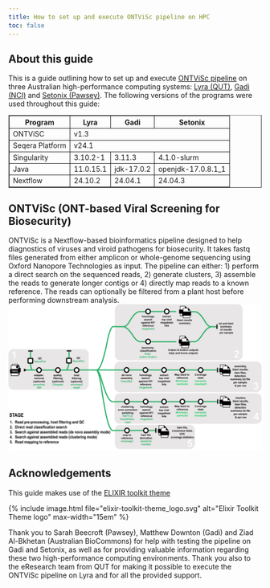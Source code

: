 ```yaml
---
title: How to set up and execute ONTViSc pipeline on HPC
toc: false
---
```



## About this guide
This is a guide outlining how to set up and execute [ONTViSc pipeline](https://github.com/eresearchqut/ONTViSc) on three Australian high-performance computing systems: [Lyra (QUT)](https://eresearchqut.atlassian.net/wiki/spaces/EG/pages/1545143157/Start+using+the+HPC), [Gadi (NCI)](https://opus.nci.org.au/display/Help/Gadi+User+Guide) and [Setonix (Pawsey)](https://support.pawsey.org.au/documentation/display/US/Setonix+User+Guide). The following versions of the programs were used throughout this guide:

<table border="1" style="border-collapse: collapse;">
    <tr>
        <th style="border: 1px solid;">Program</th>
        <th style="border: 1px solid;">Lyra</th>
        <th style="border: 1px solid;">Gadi</th>
        <th style="border: 1px solid;">Setonix</th>
    </tr>
    <tr>
        <td style="border: 1px solid;">ONTViSC</td>
        <td style="border: 1px solid;" colspan="3">v1.3</td>
    </tr>
    <tr>
        <td style="border: 1px solid;">Seqera Platform</td>
        <td style="border: 1px solid;" colspan="3">v24.1</td>
    </tr>
    <tr>
        <td style="border: 1px solid;">Singularity</td>
        <td style="border: 1px solid;">3.10.2-1</td>
        <td style="border: 1px solid;">3.11.3</td>
        <td style="border: 1px solid;">4.1.0-slurm</td>
    </tr>
    <tr>
        <td style="border: 1px solid;">Java</td>
        <td style="border: 1px solid;">11.0.15.1</td>
        <td style="border: 1px solid;">jdk-17.0.2</td>
        <td style="border: 1px solid;">openjdk-17.0.8.1_1</td>
    </tr>
    <tr>
        <td style="border: 1px solid;">Nextflow</td>
        <td style="border: 1px solid;">24.10.2</td>
        <td style="border: 1px solid;">24.04.1</td>
        <td style="border: 1px solid;">24.04.3</td>
    </tr>
</table>


## ONTViSc (ONT-based Viral Screening for Biosecurity)
ONTViSc is a Nextflow-based bioinformatics pipeline designed to help diagnostics of viruses and viroid pathogens for biosecurity. It takes fastq files generated from either amplicon or whole-genome sequencing using Oxford Nanopore Technologies as input. The pipeline can either: 1) perform a direct search on the sequenced reads, 2) generate clusters, 3) assemble the reads to generate longer contigs or 4) directly map reads to a known reference. The reads can optionally be filtered from a plant host before performing downstream analysis.
![Pipeline](./images/ONTViSc_pipeline.png)

## Acknowledgements

This guide makes use of the [ELIXIR toolkit theme](https://github.com/ELIXIR-Belgium/elixir-toolkit-theme)

{% include image.html file="elixir-toolkit-theme_logo.svg" alt="Elixir Toolkit Theme logo" max-width="15em" %}
 
Thank you to Sarah Beecroft (Pawsey), Matthew Downton (Gadi) and Ziad Al-Bkhetan (Australian BioCommons) for help with testing the pipeline on Gadi and Setonix, as well as for providing valuable information regarding these two high-performance computing environments. Thank you also to the eResearch team from QUT for making it possible to execute the ONTViSc pipeline on Lyra and for all the provided support.
